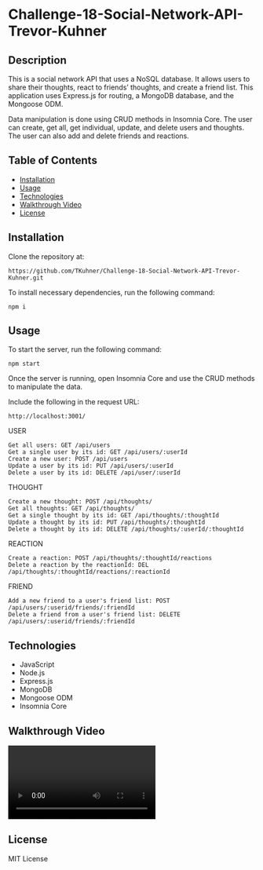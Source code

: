 # Challenge-18-Social-Network-API-Trevor-Kuhner

## Description
This is a social network API that uses a NoSQL database. It allows users to share their thoughts, react to friends’ thoughts, and create a friend list. This application uses Express.js for routing, a MongoDB database, and the Mongoose ODM.

Data manipulation is done using CRUD methods in Insomnia Core. The user can create, get all, get individual, update, and delete users and thoughts. The user can also add and delete friends and reactions.

## Table of Contents
* [Installation](#installation)
* [Usage](#usage)
* [Technologies](#technologies)
* [Walkthrough Video](#walkthrough-video)
* [License](#license)


## Installation

Clone the repository at:

```
https://github.com/TKuhner/Challenge-18-Social-Network-API-Trevor-Kuhner.git
```

To install necessary dependencies, run the following command:

```
npm i
```

## Usage

To start the server, run the following command:

```
npm start
```

Once the server is running, open Insomnia Core and use the CRUD methods to manipulate the data.

Include the following in the request URL:

```
http://localhost:3001/
```

 USER

    Get all users: GET /api/users
    Get a single user by its id: GET /api/users/:userId
    Create a new user: POST /api/users
    Update a user by its id: PUT /api/users/:userId
    Delete a user by its id: DELETE /api/user/:userId


 THOUGHT

    Create a new thought: POST /api/thoughts/
    Get all thoughts: GET /api/thoughts/
    Get a single thought by its id: GET /api/thoughts/:thoughtId
    Update a thought by its id: PUT /api/thoughts/:thoughtId
    Delete a thought by its id: DELETE /api/thoughts/:userId/:thoughtId

 REACTION

    Create a reaction: POST /api/thoughts/:thoughtId/reactions
    Delete a reaction by the reactionId: DEL /api/thoughts/:thoughtId/reactions/:reactionId

 FRIEND

    Add a new friend to a user's friend list: POST /api/users/:userid/friends/:friendId
    Delete a friend from a user's friend list: DELETE /api/users/:userid/friends/:friendId

## Technologies

* JavaScript
* Node.js
* Express.js
* MongoDB
* Mongoose ODM
* Insomnia Core

## Walkthrough Video

<video src="Challenge%2018%20Merged.mp4" controls title="Title"></video>

## License

MIT License